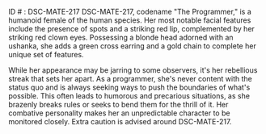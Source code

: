 ID # : DSC-MATE-217
DSC-MATE-217, codename "The Programmer," is a humanoid female of the human species. Her most notable facial features include the presence of spots and a striking red lip, complemented by her striking red clown eyes. Possessing a blonde head adorned with an ushanka, she adds a green cross earring and a gold chain to complete her unique set of features. 

While her appearance may be jarring to some observers, it's her rebellious streak that sets her apart. As a programmer, she's never content with the status quo and is always seeking ways to push the boundaries of what's possible. This often leads to humorous and precarious situations, as she brazenly breaks rules or seeks to bend them for the thrill of it. Her combative personality makes her an unpredictable character to be monitored closely. Extra caution is advised around DSC-MATE-217.